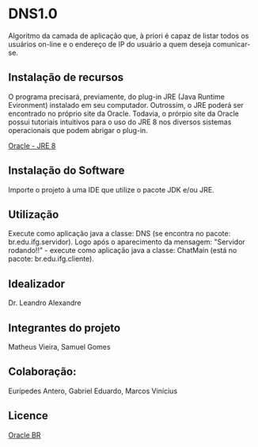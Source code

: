 # DNS1.0


 Algoritmo da camada de aplicação que, à priori é capaz de listar todos os usuários on-line e o endereço de IP do usuário a quem deseja comunicar-se. 
 
## Instalação de recursos

 O programa precisará, previamente, do plug-in JRE (Java Runtime Evironment) instalado em seu computador. Outrossim, o JRE poderá ser encontrado no próprio site da Oracle. Todavia, o prórpio site da Oracle possui tutoriais intuitivos para o uso do JRE 8 nos diversos sistemas operacionais que podem abrigar o plug-in. 

[Oracle - JRE 8](https://www.oracle.com/technetwork/pt/java/javase/downloads/jre8-downloads-2133155.html)

## Instalação do Software

  Importe o projeto à uma IDE que utilize o pacote JDK e/ou JRE.

 ## Utilização
 
 Execute como aplicação java a classe: DNS (se encontra no pacote: br.edu.ifg.servidor).
 Logo após o aparecimento da mensagem: "Servidor rodando!!" - execute como aplicação java a classe: ChatMain (está no pacote:
 br.edu.ifg.cliente).
 
 ## Idealizador
 
  Dr. Leandro Alexandre
  
  ## Integrantes do projeto
  
  Matheus Vieira, 
  Samuel Gomes
    
  ## Colaboração:
  
  Eurípedes Antero, 
  Gabriel Eduardo, 
  Marcos Vinícius 
 
 ## Licence
 
 [Oracle BR](https://www.oracle.com/br/index.html)

